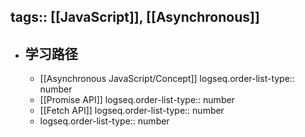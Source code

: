 tags:: [[JavaScript]], [[Asynchronous]] 
---

- ## 学习路径
	- [[Asynchronous JavaScript/Concept]]
	  logseq.order-list-type:: number
	- [[Promise API]]
	  logseq.order-list-type:: number
	- [[Fetch API]]
	  logseq.order-list-type:: number
	- logseq.order-list-type:: number